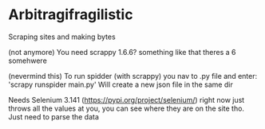 # Arbitragifragilistic
Scraping sites and making bytes

(not anymore) You need scrappy 1.6.6? something like that theres a 6 somehwere

(nevermind this) To run spidder (with scrappy) you nav to .py file and enter:  'scrapy runspider main.py'
Will create a new json file in the same dir

Needs Selenium 3.141 (https://pypi.org/project/selenium/)
right now just throws all the values at you, you can see where they are on the site tho. Just need to parse the data
